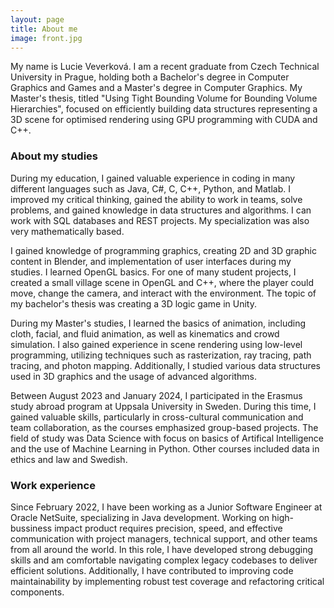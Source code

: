 ```yaml
---
layout: page
title: About me
image: front.jpg
---
```

My name is Lucie Veverková. I am a recent graduate from Czech Technical University in Prague, holding both a Bachelor's degree in
Computer Graphics and Games and a Master's degree in Computer Graphics. My Master's thesis, titled "Using
Tight Bounding Volume for Bounding Volume Hierarchies", focused on efficiently building data structures
representing a 3D scene for optimised rendering using GPU programming with CUDA and C++.

### About my studies

During my education, I gained valuable experience in coding in many different languages such as
Java, C#, C, C++, Python, and Matlab. I improved my critical thinking, gained the ability to work in teams,
solve problems, and gained knowledge in data structures and algorithms. I can work with SQL
databases and REST projects. My specialization was also very mathematically based.

I gained knowledge of programming graphics, creating 2D and 3D graphic content in Blender, and implementation of user interfaces during my studies. I learned
OpenGL basics. For one of many student projects, I created a small village scene in OpenGL and C++, where the
player could move, change the camera, and interact with the environment. The topic of my
bachelor's thesis was creating a 3D logic game in Unity.

During my Master's studies, I learned the basics of animation, including cloth, facial, and fluid animation, as well as kinematics and crowd simulation. I also gained experience in scene rendering using low-level programming, utilizing techniques such as rasterization, ray tracing, path tracing, and photon mapping. Additionally, I studied various data structures used in 3D graphics and the usage of advanced algorithms.

Between August 2023 and January 2024, I participated in the Erasmus study abroad program at Uppsala University in Sweden. During this time, I gained valuable skills, particularly in cross-cultural communication and team collaboration, as the courses emphasized group-based projects. The field of study was Data Science with focus on basics of Artifical Intelligence and the use of Machine Learning in Python. Other courses included data in ethics and law and Swedish.

### Work experience

Since February 2022, I have been working as a Junior Software Engineer at Oracle NetSuite, specializing in Java development. Working on high-bussiness impact product requires precision, speed, and effective communication with project managers, technical support, and other teams from all around the world. In this role, I have developed strong debugging skills and am comfortable navigating complex legacy codebases to deliver efficient solutions. Additionally, I have contributed to improving code maintainability by implementing robust test coverage and refactoring critical components.
